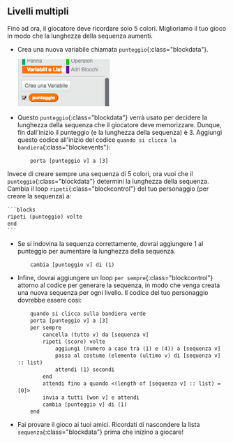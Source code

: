 ## Livelli multipli

Fino ad ora, il giocatore deve ricordare solo 5 colori. Miglioriamo il tuo gioco in modo che la lunghezza della sequenza aumenti.

+ Crea una nuova variabile chiamata `punteggio`{:class="blockdata"}.

	![screenshot](images/colour-score.png)

+ Questo `punteggio`{:class="blockdata"} verrà usato per decidere la lunghezza della sequenza che il giocatore deve memorizzare.  Dunque, fin dall'inizio il punteggio (e la lunghezza della sequenza) è 3. Aggiungi questo codice all'inizio del codice `quando si clicca la bandiera`{:class="blockevents"}:

	```blocks
		porta [punteggio v] a [3]
	```

Invece di creare sempre una sequenza di 5 colori, ora vuoi che il `punteggio`{:class="blockdata"} determini la lunghezza della sequenza. Cambia il loop `ripeti`{:class="blockcontrol"} del tuo personaggio (per creare la sequenza) a:

	```blocks
    ripeti (punteggio) volte
    end
	```

+ Se si indovina la sequenza correttamente, dovrai aggiungere 1 al punteggio per aumentare la lunghezza della sequenza.

	```blocks
		cambia [punteggio v] di (1)
	```

+ Infine, dovrai aggiungere un loop `per sempre`{:class="blockcontrol"} attorno al codice per generare la sequenza, in modo che venga creata una nuova sequenza per ogni livello. Il codice del tuo personaggio dovrebbe essere così:

	```blocks
		quando si clicca sulla bandiera verde
		porta [punteggio v] a [3]
		per sempre
  			cancella (tutto v) da [sequenza v]
  			ripeti (score) volte
    			aggiungi (numero a caso tra (1) e (4)) a [sequenza v]
    			passa al costume (elemento (ultimo v) di [sequenza v] :: list)
    			attendi (1) secondi
  			end
  			attendi fino a quando <(length of [sequenza v] :: list) = [0]>
  			invia a tutti [won v] e attendi
  			cambia [punteggio v] di (1)
		end
	```

+ Fai provare il gioco ai tuoi amici. Ricordati di nascondere la lista `sequenza`{:class="blockdata"} prima che inizino a giocare!
